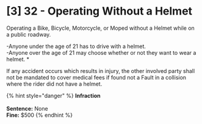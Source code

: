 # \[3] 32 - Operating Without a Helmet

Operating a Bike, Bicycle, Motorcycle, or Moped without a Helmet while on a public roadway.&#x20;

\-Anyone under the age of 21 has to drive with a helmet. \
\-Anyone over the age of 21 may choose whether or not they want to wear a helmet. \*

If any accident occurs which results in injury, the other involved party shall not be mandated to cover medical fees if found not a Fault in a collision where the rider did not have a helmet.

{% hint style="danger" %}
**Infraction** \
\
**Sentence:** None\
**Fine:** $500
{% endhint %}
